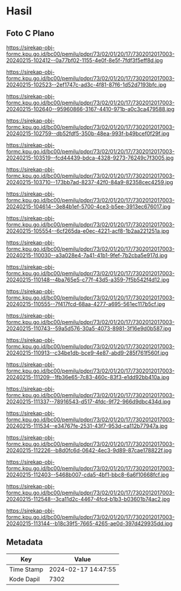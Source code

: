 # Hasil

## Foto C Plano

https://sirekap-obj-formc.kpu.go.id/bc00/pemilu/pdpr/73/02/01/20/17/7302012017003-20240215-102412--0a77bf02-1155-4e0f-8e5f-7fdf3f5eff8d.jpg

https://sirekap-obj-formc.kpu.go.id/bc00/pemilu/pdpr/73/02/01/20/17/7302012017003-20240215-102523--2ef1747c-ad3c-4f81-87f6-1d52d7193bfc.jpg

https://sirekap-obj-formc.kpu.go.id/bc00/pemilu/pdpr/73/02/01/20/17/7302012017003-20240215-102640--95960866-3167-4410-971b-a0c3ca479588.jpg

https://sirekap-obj-formc.kpu.go.id/bc00/pemilu/pdpr/73/02/01/20/17/7302012017003-20240215-102759--db52fdf5-350b-48ea-993f-b49bcef0f29f.jpg

https://sirekap-obj-formc.kpu.go.id/bc00/pemilu/pdpr/73/02/01/20/17/7302012017003-20240215-103519--fcd44439-bdca-4328-9273-76249c7f3005.jpg

https://sirekap-obj-formc.kpu.go.id/bc00/pemilu/pdpr/73/02/01/20/17/7302012017003-20240215-103710--173bb7ad-8237-42f0-84a9-82358cec4259.jpg

https://sirekap-obj-formc.kpu.go.id/bc00/pemilu/pdpr/73/02/01/20/17/7302012017003-20240215-104614--3e84b1ef-5700-4ce3-b5ee-3913ec676017.jpg

https://sirekap-obj-formc.kpu.go.id/bc00/pemilu/pdpr/73/02/01/20/17/7302012017003-20240215-105554--6cf265da-e0ec-4221-acf8-1b2aa221251a.jpg

https://sirekap-obj-formc.kpu.go.id/bc00/pemilu/pdpr/73/02/01/20/17/7302012017003-20240215-110030--a3a028e4-7a41-41b1-9fef-7b2cba5e917d.jpg

https://sirekap-obj-formc.kpu.go.id/bc00/pemilu/pdpr/73/02/01/20/17/7302012017003-20240215-110148--4ba765e5-c77f-43d5-a359-7f5b542f4d12.jpg

https://sirekap-obj-formc.kpu.go.id/bc00/pemilu/pdpr/73/02/01/20/17/7302012017003-20240215-110555--7f417fcd-68aa-4277-a695-561ec117b5cf.jpg

https://sirekap-obj-formc.kpu.go.id/bc00/pemilu/pdpr/73/02/01/20/17/7302012017003-20240215-110743--59a5d576-30a5-4073-8981-3f16e9d0b587.jpg

https://sirekap-obj-formc.kpu.go.id/bc00/pemilu/pdpr/73/02/01/20/17/7302012017003-20240215-110913--c34be1db-bce9-4e87-abd9-285f761f560f.jpg

https://sirekap-obj-formc.kpu.go.id/bc00/pemilu/pdpr/73/02/01/20/17/7302012017003-20240215-111209--1fb36e65-7c83-460c-83f3-e1dd92bb410a.jpg

https://sirekap-obj-formc.kpu.go.id/bc00/pemilu/pdpr/73/02/01/20/17/7302012017003-20240215-111337--78916543-d517-4fdc-9f72-966d9dbc434d.jpg

https://sirekap-obj-formc.kpu.go.id/bc00/pemilu/pdpr/73/02/01/20/17/7302012017003-20240215-111534--e34767fe-2531-43f7-953d-ca112b77947a.jpg

https://sirekap-obj-formc.kpu.go.id/bc00/pemilu/pdpr/73/02/01/20/17/7302012017003-20240215-112226--b8d0fc6d-0642-4ec3-9d89-87cae178822f.jpg

https://sirekap-obj-formc.kpu.go.id/bc00/pemilu/pdpr/73/02/01/20/17/7302012017003-20240215-112403--5468b007-cda5-4bf1-bbc8-6a6f10668fcf.jpg

https://sirekap-obj-formc.kpu.go.id/bc00/pemilu/pdpr/73/02/01/20/17/7302012017003-20240215-112548--3ca11d2c-4467-4fcd-b1b3-b03601b74ac2.jpg

https://sirekap-obj-formc.kpu.go.id/bc00/pemilu/pdpr/73/02/01/20/17/7302012017003-20240215-113144--b18c39f5-7665-4265-ae0d-397d429935dd.jpg


## Metadata

| Key        | Value               |
| ---------- | ------------------- |
| Time Stamp | 2024-02-17 14:47:55 |
| Kode Dapil | 7302                |



